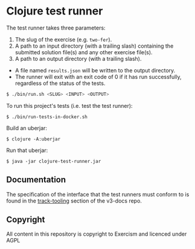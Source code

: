 # Clojure test runner

The test runner takes three parameters:

1. The slug of the exercise (e.g. `two-fer`).
2. A path to an input directory (with a trailing slash) containing the submitted solution file(s) and any other exercise file(s).
3. A path to an output directory (with a trailing slash).

- A file named `results.json` will be written to the output directory.
- The runner will exit with an exit code of 0 if it has run successfully, regardless of the status of the tests.

```bash
$ ./bin/run.sh <SLUG> <INPUT> <OUTPUT>
```

To run this project's tests (i.e. test the test runner):

    $ ./bin/run-tests-in-docker.sh

Build an uberjar:

    $ clojure -A:uberjar

Run that uberjar:

    $ java -jar clojure-test-runner.jar

## Documentation

The specification of the interface that the test runners must conform to is found in the [track-tooling](https://github.com/exercism/v3-docs/tree/master/anatomy/track-tooling) section of the v3-docs repo.

## Copyright

All content in this repository is copyright to Exercism and licenced under AGPL
